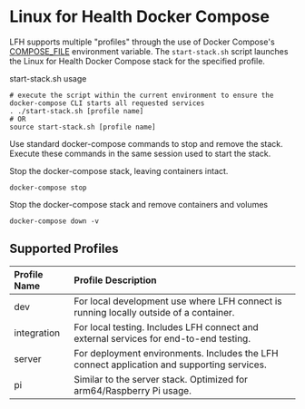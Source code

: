 # Linux for Health Docker Compose

LFH supports multiple "profiles" through the use of Docker Compose's [COMPOSE_FILE](https://docs.docker.com/compose/reference/envvars/#compose_file) environment variable.
The `start-stack.sh` script launches the Linux for Health Docker Compose stack for the specified profile.

start-stack.sh usage
```shell script
# execute the script within the current environment to ensure the docker-compose CLI starts all requested services
. ./start-stack.sh [profile name]
# OR
source start-stack.sh [profile name]
```

Use standard docker-compose commands to stop and remove the stack.
Execute these commands in the same session used to start the stack.

Stop the docker-compose stack, leaving containers intact.
```shell script
docker-compose stop
```

Stop the docker-compose stack and remove containers and volumes
```shell script
docker-compose down -v
```

## Supported Profiles
| Profile Name | Profile Description |
| :--- | :--- |
| dev | For local development use where LFH connect is running locally outside of a container. |
| integration | For local testing. Includes LFH connect and external services for end-to-end testing. | 
| server | For deployment environments. Includes the LFH connect application and supporting services. |
| pi | Similar to the server stack. Optimized for arm64/Raspberry Pi usage. |
